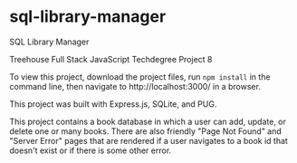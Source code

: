 # sql-library-manager
 SQL Library Manager

Treehouse Full Stack JavaScript Techdegree Project 8

To view this project, download the project files, run `npm install` in the command line, then navigate to http://localhost:3000/ in a browser. 

This project was built with Express.js, SQLite, and PUG.

This project contains a book database in which a user can add, update, or delete one or many books. There are also friendly "Page Not Found" and "Server Error" pages that are rendered if a user navigates to a book id that doesn't exist or if there is some other error. 

